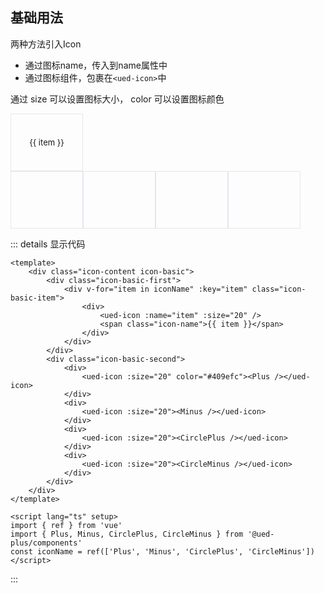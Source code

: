 ## 基础用法

两种方法引入Icon

- 通过图标name，传入到name属性中
- 通过图标组件，包裹在`<ued-icon>`中

通过 size 可以设置图标大小， color 可以设置图标颜色

<div class="common-content icon-content icon-basic">
  <div class="icon-basic-first">
    <div v-for="item in iconName" :key="item" class="icon-basic-item">
      <div>
        <ued-icon :name="item" :size="20" />
        <span class="icon-name">{{ item }}</span>
      </div>
    </div>
  </div>
  <div class="icon-basic-second">
    <div>
      <ued-icon :size="20" color="#409efc"><Plus /></ued-icon>
    </div>
    <div>
      <ued-icon :size="20"><Minus /></ued-icon>
    </div>
    <div>
      <ued-icon :size="20"><CirclePlus /></ued-icon>
    </div>
    <div>
      <ued-icon :size="20"><CircleMinus /></ued-icon>
    </div>
  </div>
</div>

<style lang="scss" scoped>
.icon-basic-first {
	display: flex;
	flex-wrap: wrap;
}
.icon-basic-item,
.icon-basic-second > div {
	display: flex;
	align-items: center;
	justify-content: center;
	border: 1px solid #e4e7ed;
	width: 114px;
	height: 90px;
	cursor: pointer;
	.ued-icon {
		margin: 0;
	}
}
.icon-basic-item {
	& > div {
		display: flex;
		flex-direction: column;
		justify-content: center;
		align-items: center;
		padding: 0 20px;
	}
	.icon-name {
		margin-top: 8px;
		font-size: 13px;
	}
} 

.icon-basic-second {
	display: flex;
}
</style>

::: details 显示代码

```vue
<template>
	<div class="icon-content icon-basic">
		<div class="icon-basic-first">
			<div v-for="item in iconName" :key="item" class="icon-basic-item">
				<div>
					<ued-icon :name="item" :size="20" />
					<span class="icon-name">{{ item }}</span>
				</div>
			</div>
		</div>
		<div class="icon-basic-second">
			<div>
				<ued-icon :size="20" color="#409efc"><Plus /></ued-icon>
			</div>
			<div>
				<ued-icon :size="20"><Minus /></ued-icon>
			</div>
			<div>
				<ued-icon :size="20"><CirclePlus /></ued-icon>
			</div>
			<div>
				<ued-icon :size="20"><CircleMinus /></ued-icon>
			</div>
		</div>
	</div>
</template>

<script lang="ts" setup>
import { ref } from 'vue'
import { Plus, Minus, CirclePlus, CircleMinus } from '@ued-plus/components'
const iconName = ref(['Plus', 'Minus', 'CirclePlus', 'CircleMinus'])
</script>
```

:::

